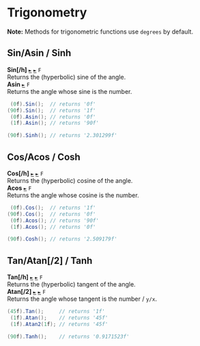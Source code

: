 # Trigonometry

**Note:** 
Methods for trigonometric functions use `degrees` by default.

## Sin/Asin / Sinh
**Sin[/h]** [`►`](https://docs.microsoft.com/en-us/dotnet/api/system.math.sin) [`►`](https://docs.microsoft.com/en-us/dotnet/api/system.math.sinh) `F`  
Returns the (hyperbolic) sine of the angle.  
**Asin** [`►`](https://docs.microsoft.com/en-us/dotnet/api/system.math.asin) `F`  
Returns the angle whose sine is the number.
```csharp
 (0f).Sin();  // returns '0f'
(90f).Sin();  // returns '1f'
 (0f).Asin(); // returns '0f'
 (1f).Asin(); // returns '90f'

(90f).Sinh(); // returns '2.301299f'
```

## Cos/Acos / Cosh
**Cos[/h]** [`►`](https://docs.microsoft.com/en-us/dotnet/api/system.math.cos) [`►`](https://docs.microsoft.com/en-us/dotnet/api/system.math.cosh) `F`  
Returns the (hyperbolic) cosine of the angle.  
**Acos** [`►`](https://docs.microsoft.com/en-us/dotnet/api/system.math.acos) `F`  
Returns the angle whose cosine is the number.
```csharp
 (0f).Cos();  // returns '1f'
(90f).Cos();  // returns '0f'
 (0f).Acos(); // returns '90f'
 (1f).Acos(); // returns '0f'

(90f).Cosh(); // returns '2.509179f'
```

## Tan/Atan[/2] / Tanh
**Tan[/h]** [`►`](https://docs.microsoft.com/en-us/dotnet/api/system.math.tan) [`►`](https://docs.microsoft.com/en-us/dotnet/api/system.math.tanh) `F`  
Returns the (hyperbolic) tangent of the angle.  
**Atan[/2]** [`►`](https://docs.microsoft.com/en-us/dotnet/api/system.math.atan) [`►`](https://docs.microsoft.com/en-us/dotnet/api/system.math.atan2) `F`  
Returns the angle whose tangent is the number / `y/x`.
```csharp
(45f).Tan();     // returns '1f'
 (1f).Atan();    // returns '45f'
 (1f).Atan2(1f); // returns '45f'

(90f).Tanh();    // returns '0.9171523f'
```